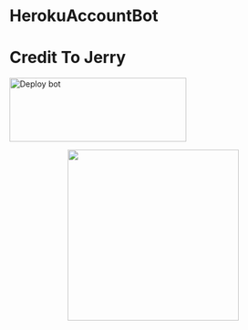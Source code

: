 # HerokuAccountBot
# Credit To Jerry
<a href="https://dashboard.heroku.com/new-app?template=https://github.com/Kiranxer/deploy-raganork" target="blank"><img align="center" src="https://i.imgur.com/6rs61MY.png" alt="Deploy bot" height="112" width="310" /></a>

<p align="center">
  <a href="https://wa.me/919539060020">
    <img height="300" src="https://i.imgur.com/4iAODFB.jpg">
  </a>
</p>

